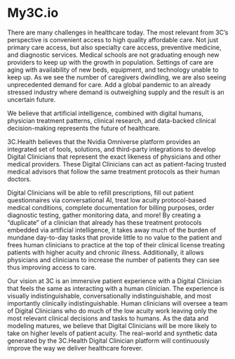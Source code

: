 # My3C.io
There are many challenges in healthcare today. The most relevant from 3C’s perspective is convenient access to high quality affordable care.  Not just primary care access, but also specialty care access, preventive medicine, and diagnostic services.  Medical schools are not graduating enough new providers to keep up with the growth in population.  Settings of care are aging with availability of new beds, equipment, and technology unable to keep up.  As we see the number of caregivers dwindling, we are also seeing unprecedented demand for care.  Add a global pandemic to an already stressed industry where demand is outweighing supply and the result is an uncertain future.


We believe that artificial intelligence, combined with digital humans, physician treatment patterns, clinical research, and data-backed clinical decision-making represents the future of healthcare. 


3C.Health believes that the Nvidia Omniverse platform provides an integrated set of tools, solutions, and third-party integrations to develop Digital Clinicians that represent the exact likeness of physicians and other medical providers.  These Digital Clinicians can act as patient-facing trusted medical advisors that follow the same treatment protocols as their human doctors.

Digital Clinicians will be able to refill prescriptions, fill out patient questionnaires via conversational AI, treat low acuity protocol-based medical conditions, complete documentation for billing purposes, order diagnostic testing, gather monitoring data, and more!  By creating a “duplicate” of a clinician that already has these treatment protocols embedded via artificial intelligence, it takes away much of the burden of mundane day-to-day tasks that provide little to no value to the patient and frees human clinicians to practice at the top of their clinical license treating patients with higher acuity and chronic illness.  Additionally, it allows physicians and clinicians to increase the number of patients they can see thus improving access to care. 

Our vision at 3C is an immersive patient experience with a Digital Clinician that feels the same as interacting with a human clinician.  The experience is visually indistinguishable,  conversationally indistinguishable, and most importantly clinically indistinguishable.  Human clinicians will oversee a team of Digital Clinicians who do much of the low acuity work leaving only the most relevant clinical decisions and tasks to humans.  As the data and modeling matures, we believe that Digital Clinicians will be more likely to take on higher levels of patient acuity.  The real-world and synthetic data generated by the 3C.Health Digital Clinician platform will continuously improve the way we deliver healthcare forever.
